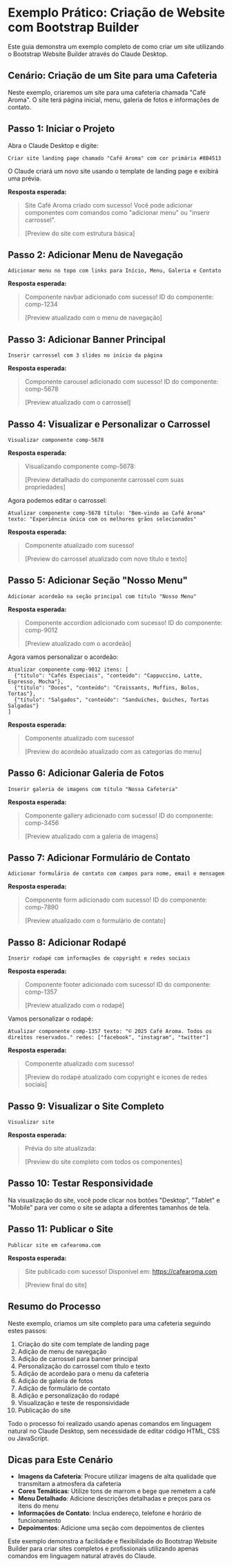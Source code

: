 # Exemplo Prático: Criação de Website com Bootstrap Builder

Este guia demonstra um exemplo completo de como criar um site utilizando o Bootstrap Website Builder através do Claude Desktop.

## Cenário: Criação de um Site para uma Cafeteria

Neste exemplo, criaremos um site para uma cafeteria chamada "Café Aroma". O site terá página inicial, menu, galeria de fotos e informações de contato.

## Passo 1: Iniciar o Projeto

Abra o Claude Desktop e digite:

```
Criar site landing page chamado "Café Aroma" com cor primária #8B4513
```

O Claude criará um novo site usando o template de landing page e exibirá uma prévia.

**Resposta esperada:**
> Site Café Aroma criado com sucesso! Você pode adicionar componentes com comandos como "adicionar menu" ou "inserir carrossel".
> 
> [Preview do site com estrutura básica]

## Passo 2: Adicionar Menu de Navegação

```
Adicionar menu no topo com links para Início, Menu, Galeria e Contato
```

**Resposta esperada:**
> Componente navbar adicionado com sucesso! ID do componente: comp-1234
> 
> [Preview atualizado com o menu de navegação]

## Passo 3: Adicionar Banner Principal

```
Inserir carrossel com 3 slides no início da página
```

**Resposta esperada:**
> Componente carousel adicionado com sucesso! ID do componente: comp-5678
> 
> [Preview atualizado com o carrossel]

## Passo 4: Visualizar e Personalizar o Carrossel

```
Visualizar componente comp-5678
```

**Resposta esperada:**
> Visualizando componente comp-5678:
> 
> [Preview detalhado do componente carrossel com suas propriedades]

Agora podemos editar o carrossel:

```
Atualizar componente comp-5678 título: "Bem-vindo ao Café Aroma" texto: "Experiência única com os melhores grãos selecionados"
```

**Resposta esperada:**
> Componente atualizado com sucesso!
> 
> [Preview do carrossel atualizado com novo título e texto]

## Passo 5: Adicionar Seção "Nosso Menu"

```
Adicionar acordeão na seção principal com título "Nosso Menu"
```

**Resposta esperada:**
> Componente accordion adicionado com sucesso! ID do componente: comp-9012
> 
> [Preview atualizado com o acordeão]

Agora vamos personalizar o acordeão:

```
Atualizar componente comp-9012 itens: [
  {"título": "Cafés Especiais", "conteúdo": "Cappuccino, Latte, Espresso, Mocha"},
  {"título": "Doces", "conteúdo": "Croissants, Muffins, Bolos, Tortas"},
  {"título": "Salgados", "conteúdo": "Sanduíches, Quiches, Tortas Salgadas"}
]
```

**Resposta esperada:**
> Componente atualizado com sucesso!
> 
> [Preview do acordeão atualizado com as categorias do menu]

## Passo 6: Adicionar Galeria de Fotos

```
Inserir galeria de imagens com título "Nossa Cafeteria"
```

**Resposta esperada:**
> Componente gallery adicionado com sucesso! ID do componente: comp-3456
> 
> [Preview atualizado com a galeria de imagens]

## Passo 7: Adicionar Formulário de Contato

```
Adicionar formulário de contato com campos para nome, email e mensagem
```

**Resposta esperada:**
> Componente form adicionado com sucesso! ID do componente: comp-7890
> 
> [Preview atualizado com o formulário de contato]

## Passo 8: Adicionar Rodapé

```
Inserir rodapé com informações de copyright e redes sociais
```

**Resposta esperada:**
> Componente footer adicionado com sucesso! ID do componente: comp-1357
> 
> [Preview atualizado com o rodapé]

Vamos personalizar o rodapé:

```
Atualizar componente comp-1357 texto: "© 2025 Café Aroma. Todos os direitos reservados." redes: ["facebook", "instagram", "twitter"]
```

**Resposta esperada:**
> Componente atualizado com sucesso!
> 
> [Preview do rodapé atualizado com copyright e ícones de redes sociais]

## Passo 9: Visualizar o Site Completo

```
Visualizar site
```

**Resposta esperada:**
> Prévia do site atualizada:
> 
> [Preview do site completo com todos os componentes]

## Passo 10: Testar Responsividade

Na visualização do site, você pode clicar nos botões "Desktop", "Tablet" e "Mobile" para ver como o site se adapta a diferentes tamanhos de tela.

## Passo 11: Publicar o Site

```
Publicar site em cafearoma.com
```

**Resposta esperada:**
> Site publicado com sucesso! Disponível em: https://cafearoma.com
> 
> [Preview final do site]

## Resumo do Processo

Neste exemplo, criamos um site completo para uma cafeteria seguindo estes passos:

1. Criação do site com template de landing page
2. Adição de menu de navegação
3. Adição de carrossel para banner principal
4. Personalização do carrossel com título e texto
5. Adição de acordeão para o menu da cafeteria
6. Adição de galeria de fotos
7. Adição de formulário de contato
8. Adição e personalização do rodapé
9. Visualização e teste de responsividade
10. Publicação do site

Todo o processo foi realizado usando apenas comandos em linguagem natural no Claude Desktop, sem necessidade de editar código HTML, CSS ou JavaScript.

## Dicas para Este Cenário

- **Imagens da Cafeteria**: Procure utilizar imagens de alta qualidade que transmitam a atmosfera da cafeteria
- **Cores Temáticas**: Utilize tons de marrom e bege que remetem a café
- **Menu Detalhado**: Adicione descrições detalhadas e preços para os itens do menu
- **Informações de Contato**: Inclua endereço, telefone e horário de funcionamento
- **Depoimentos**: Adicione uma seção com depoimentos de clientes

Este exemplo demonstra a facilidade e flexibilidade do Bootstrap Website Builder para criar sites completos e profissionais utilizando apenas comandos em linguagem natural através do Claude.